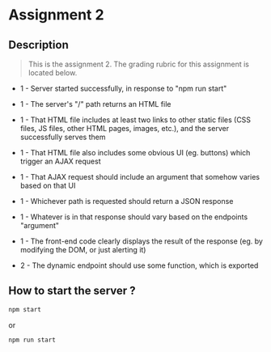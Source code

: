 # Assignment 2

## Description

>This is the assignment 2.
>The grading rubric for this assignment is located below.

* 1 - Server started successfully, in response to "npm run start"

* 1 - The server's "/" path returns an HTML file

* 1 - That HTML file includes at least  two links to other static files (CSS files, JS files, other HTML pages, images, etc.), and the server successfully serves them

* 1 - That HTML file also includes some obvious UI (eg. buttons) which trigger an AJAX request

* 1 - That AJAX request should include an argument that somehow varies based on that UI

* 1 - Whichever path is requested should return a JSON response

* 1 - Whatever is in that response should vary based on the endpoints "argument"

* 1 - The front-end code clearly displays the result of the response (eg. by modifying the DOM, or just 
alerting it)

* 2 - The dynamic endpoint should use some function, which is exported


## How to start the server ?

```bash
npm start
```

or

```bash
npm run start
```